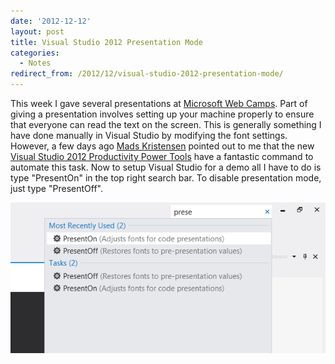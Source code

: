 ```yaml
---
date: '2012-12-12'
layout: post
title: Visual Studio 2012 Presentation Mode
categories:
  - Notes
redirect_from: /2012/12/visual-studio-2012-presentation-mode/
---
```


This week I gave several presentations at [Microsoft Web Camps](http://www.devcamps.ms/web). Part of giving a presentation involves setting up your machine properly to ensure that everyone can read the text on the screen. This is generally something I have done manually in Visual Studio by modifying the font settings. However, a few days ago [Mads Kristensen](http://madskristensen.net/) pointed out to me that the new [Visual Studio 2012 Productivity Power Tools](http://go.microsoft.com/fwlink/?LinkId=271503) have a fantastic command to automate this task. Now to setup Visual Studio for a demo all I have to do is type "PresentOn" in the top right search bar. To disable presentation mode, just type "PresentOff".

[![Presentation Mode](/images/2012/12/presentationmode.png)](/images/2012/12/presentationmode.png)

